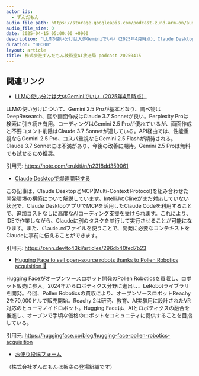 ```yaml
---
actor_ids:
  - ずんだもん
audio_file_path: https://storage.googleapis.com/podcast-zund-arm-on/audio/株式会社ずんだもん技術室AI放送局_podcast_20250415.mp3
audio_file_size: 0
date: 2025-04-15 05:00:00 +0900
description: 'LLMの使い分けは大体Geminiでいい（2025年4月時点）、Claude Desktopで爆速開発する、Hugging Face to sell open-source robots thanks to Pollen Robotics acquisition 🤖'
duration: "00:00"
layout: article
title: 株式会社ずんだもん技術室AI放送局 podcast 20250415
---
```


## 関連リンク


- [LLMの使い分けは大体Geminiでいい（2025年4月時点）](https://note.com/erukiti/n/n2318dd359061)  


LLMの使い分けについて、Gemini 2.5 Proが基本となり、調べ物はDeepResearch、図や画面作成はClaude 3.7 Sonnetが良い。Perplexity Proは検索に引き続き有用。コーディングはGemini 2.5 Proが優れているが、画面作成と不要コメント削除はClaude 3.7 Sonnetが適している。API経由では、性能重視ならGemini 2.5 Pro、コスパ重視ならGemini 2.5 Flashが期待される。Claude 3.7 Sonnetには不満があり、今後の改善に期待。Gemini 2.5 Proは無料でも試せるため推奨。


引用元: https://note.com/erukiti/n/n2318dd359061


- [Claude Desktopで爆速開発する](https://zenn.dev/to43ki/articles/296db40fed7b23)  


この記事は、Claude DesktopとMCP(Multi-Context Protocol)を組み合わせた開発環境の構築について解説しています。IntelliJのClineがまだ対応していない状況で、Claude DesktopアプリでMCPを活用したClaude Codeを利用することで、追加コストなしに高度なAIコーディング支援を受けられます。これにより、IDEで作業しながら、Claudeに別のタスクを並行して実行させることが可能になります。また、`Claude.md`ファイルを使うことで、開発に必要なコンテキストをClaudeに事前に伝えることができます。


引用元: https://zenn.dev/to43ki/articles/296db40fed7b23


- [Hugging Face to sell open-source robots thanks to Pollen Robotics acquisition 🤖](https://huggingface.co/blog/hugging-face-pollen-robotics-acquisition)  


Hugging Faceがオープンソースロボット開発のPollen Roboticsを買収し、ロボット販売に参入。2024年からロボティクス分野に進出し、LeRobotライブラリを開発。今回、Pollen Roboticsの買収により、オープンソースロボットReachy 2を70,000ドルで販売開始。Reachy 2は研究、教育、AI実験用に設計されたVR対応のヒューマノイドロボット。Hugging Faceは、AIとロボティクスの融合を推進し、オープンで手頃な価格のロボットをコミュニティに提供することを目指している。


引用元: https://huggingface.co/blog/hugging-face-pollen-robotics-acquisition



- [お便り投稿フォーム](https://forms.gle/ffg4JTfqdiqK62qf9)

（株式会社ずんだもんは架空の登場組織です）
